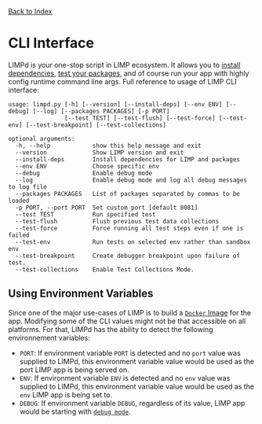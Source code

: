 [Back to Index](/README.md)

# CLI Interface
LIMPd is your one-stop script in LIMP ecosystem. It allows you to [install dependencies](/dependencies.md), [test your packages](/test.md), and of course run your app with highly config runtime command line args. Full reference to usage of LIMP CLI interface:
```
usage: limpd.py [-h] [--version] [--install-deps] [--env ENV] [--debug] [--log] [--packages PACKAGES] [-p PORT]
                [--test TEST] [--test-flush] [--test-force] [--test-env] [--test-breakpoint] [--test-collections]

optional arguments:
  -h, --help            show this help message and exit
  --version             Show LIMP version and exit
  --install-deps        Install dependencies for LIMP and packages
  --env ENV             Choose specific env
  --debug               Enable debug mode
  --log                 Enable debug mode and log all debug messages to log file
  --packages PACKAGES   List of packages separated by commas to be loaded
  -p PORT, --port PORT  Set custom port [default 8081]
  --test TEST           Run specified test
  --test-flush          Flush previous test data collections
  --test-force          Force running all test steps even if one is failed
  --test-env            Run tests on selected env rather than sandbox env
  --test-breakpoint     Create debugger breakpoint upon failure of test.
  --test-collections    Enable Test Collections Mode.
```

## Using Environment Variables
Since one of the major use-cases of LIMP is to build a [`Docker` Image](/docker-image.md) for the app. Modifying some of the CLI values might not be that accessible on all platforms. For that, LIMPd has the ability to detect the following environnement variables:
* `PORT`: If environment variable `PORT` is detected and no `port` value was supplied to LIMPd, this environment variable value would be used as the port LIMP app is being served on.
* `ENV`: If environment variable `ENV` is detected and no `env` value was supplied to LIMPd, this environment variable value would be used as the `env` LIMP app is being set to.
* `DEBUG`: If environment variable `DEBUG`, regardless of its value, LIMP app would be starting with [`debug mode`](/debug.md).
